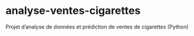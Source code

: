 # analyse-ventes-cigarettes
Projet d’analyse de données et prédiction de ventes de cigarettes (Python)
